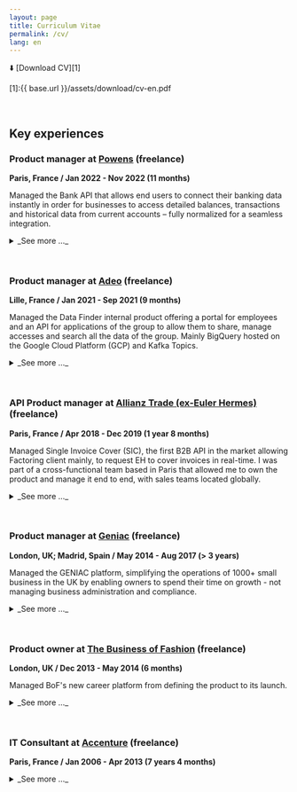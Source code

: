 ```yaml
---
layout: page
title: Curriculum Vitae
permalink: /cv/
lang: en
---
```


⬇️ [Download CV][1]

[1]:{{ base.url }}/assets/download/cv-en.pdf

<p>&nbsp;</p>

## Key experiences

### Product manager at [Powens](https://www.powens.com/) (freelance)
**Paris, France / Jan 2022 - Nov 2022 (11 months)**

Managed the Bank API that allows end users to connect their banking data instantly in order for businesses to access detailed balances, transactions and historical data from current accounts – fully normalized for a seamless integration.

<details markdown=block>
<summary markdown=span>_See more ..._  
</summary>
&nbsp;  
Main objectives and achievements:
- Set up agile rituals in my team of 5 to 10 developers
- Set up analytics tools in order to be able to take data driven decisions
- Migrated Powens’s french connectors to integrate all the available PSD2 APIs of the french market which included putting in place a roll out strategy a communication plan and support to clients
- Set up app to app authentication on the migrated PSD2 connectors in order to increase end users conversion rates thanks to an improved user experience
- Delivered new connectors to business and enterprise banks in oder to increase the market coverage for the business services client segment (accounting, ERP, payroll) and consolidate the leading position of Powers in the french market

Powens is providing an Open Finance API to allow businesses to create superior embedded finance and payment experiences.

**Tags**  
`Lean startup` `Design thinking` `Agile development` `Scrum / Kanban` `Continuous integration` `Figma` `Postman` `Github` `Google office applications` `Asana` `Notion.so` `Element / Slack` `Linux` `Python` `REST API`

</details>
<p>&nbsp;</p>  

### Product manager at [Adeo](https://www.adeo.com/) (freelance)
**Lille, France / Jan 2021 - Sep 2021 (9 months)**

Managed the Data Finder internal product offering a portal for employees and an API for applications of the group to allow them to share, manage accesses and search all the data of the group. Mainly BigQuery hosted on the Google Cloud Platform (GCP) and Kafka Topics. 

<details markdown=block>
<summary markdown=span>_See more ..._  
</summary>
&nbsp;  
Main objectives and achievements:
- Redesign of the access management module of the Data Finder to allow any product team of the group manage several GCP projects
- Design and deliver an orchestrator to automate the subscription of the Data Finder services in order to increase the user experience and reduce the work load of the support team
- Create efficient onboarding workflows to allow non tech users to easily share their data through the portal instead of the API thanks to a design driven approach
- Managed requirements, backlog and roadmap of the product with a cross functional team including 5 developers (2 front-ends, 2 back-ends and 1 devops), 2 technical account managers and 1 UX/UI designer.

Adeo is one of the world leaders in the home improvement business for individuals and housing professionals. The group has 32 brands including Leroy Merlin, Weldom, Bricocenter, Zodiac…), operates in 15 countries and hires 150,000 employees.

**Tags**
`Lean startup` `Design thinking` `Agile development` `Scrum` `Kanban` `Continuous integration` `Google Cloud Platform` `Figma` `Miro` `Postman` `Github` `go.hugo.io` `Google office applications` `Slack` `Vue.js` `Node.js` `REST API`

</details>
<p>&nbsp;</p>  

### API Product manager at [Allianz Trade (ex-Euler Hermes)](https://www.allianz-trade.fr/) (freelance)
**Paris, France / Apr 2018 - Dec 2019 (1 year 8 months)**

Managed Single Invoice Cover (SIC), the first B2B API in the market allowing Factoring client mainly, to request EH to cover invoices in real-time. I was part of a cross-functional team based in Paris that allowed me to own the product and manage it end to end, with sales teams located globally.

<details markdown=block>
<summary markdown=span>_See more ..._  
</summary>
&nbsp;  
Main objectives and achievements:
- Increase revenus thanks to higher volumes of invoices covered but contained loss ratio
- Strengthen the relationship with the main customer of the API, Cash in Time, a factoring product developed by the bank Crédit Agricole
- Make changes to the product to open it to new promising markets (Germany, Belgium, US, Asia)
- As the first point of contact, manage effeciently the on-boarding of new clients
- Continuous improvement of the product, such as process automation and the delivery of a client portal to improve the claim and collection process


The Euler Hermes Digital Agency (EHDA) is a service of Euler Hermes, the french credit insurance leader, that was created to facilitate the creation of new innovative products in relation to credit insurance, the core business of EH. It's therefore organized to give as much autonomy as possible to the products managers in order to allow quick iterations.

**Tags**
`Lean startup` `Design thinking` `Agile development` `Scrum` `Continuous integration` `Axure (prototyping)` `Postman` `Readme` `Microsoft Visual Studio Team Services` `Microsoft Dev Ops` `SQL Operations Studio` `Jupyter` `Google office tools` `Slack` `Microsoft Azure` `C#` `PHP` `Python` `REST API`

</details>
<p>&nbsp;</p>  

### Product manager at [Geniac](https://www.crunchbase.com/organization/geniac#section-overview) (freelance)
**London, UK; Madrid, Spain / May 2014 - Aug 2017 (> 3 years)**

Managed the GENIAC platform, simplifying the operations of 1000+ small business in the UK by enabling owners to spend their time on growth - not managing business administration and compliance.

<details markdown=block>
<summary markdown=span>_See more ..._  
</summary>
&nbsp;  
Main objectives and achievements:

**May 2014 - July 2015 (London)**

Created and delivered the minimum viable GENIAC platform to start serving customers and secure a series A investment (see http://techcitynews.com/2015/07/02/grant-thornton-pumps-22m-into-geniac/). GENIAC is 2 products combined:
- A website for entrepreneurs to have visibility, keep control over their business, interact with the GENIAC service team and know what’s the status of his business
- An internal platform for the GENIAC service team to manage the companies admin effectively

**July 2015 - July 2016 (London)**

Following the investment, I worked on the 3 main priorities of the road map:
- Migration of the platform to move from a monolithic Symfony application to a distributed micro services application, API based in order to scale
- Shift the product from a desktop application to a responsive mobile first application
- Offer services to a new segment of customer, through HR and payroll services

**July 2015 - Aug 2017 (Madrid)**

Work on delivering a new strategic pivot feature for GENIAC, and learned spanish.

GENIAC simplifies the operating of small business in the UK, enabling owners to spend their time on growth - not managing business administration and compliance.

**Tags** 
`Lean startup` `Design thinking` `Agile development` `Scrum` `Continuous integration` `Test Driven Development` `Axure` `Jira` `Confluence` `Selenium` `Jenkins` `Testlodge` `Google Analytics` `Google office tools` `Slack` `AngularJS` `PHP` `Java` `Symfony` `Salesforce` `Twinfield` `Hotdocs` `Duedil` `MongoDB` `MySQL` `NodeJS` `Docker` `AmazonWS` `Segment`

</details>
<p>&nbsp;</p>  

### Product owner at [The Business of Fashion](https://www.businessoffashion.com/) (freelance)
**London, UK / Dec 2013 - May 2014 (6 months)**

Managed BoF's new career platform from defining the product to its launch.

<details markdown=block>
<summary markdown=span>_See more ..._  
</summary>
&nbsp;  
Main objectives and achievements:
- Work in agile as the product owner with a development team in Slovakia
- Work closely with various stakeholders to gather requirements 
- Write user stories and test acceptance criteria
- Draw wireframes and flow diagrams
- Define backlog priorities
- User Acceptance Testing
- Define launch strategy
- Define KPIs to track trough DB queries and google analysics

The Business of Fashion is a website providing daily updates on fashion for fashion creators, executives and entrepreneurs.

**Tags**
`Lean startup` `Agile development` `Scrum` `Continuous integration` `Behavior Driven Development` `Jira` `Google Analytics` `Google office tools` `PHP` `WordPress` `MySQL` `AmazonWS`

</details>
<p>&nbsp;</p>  

### IT Consultant at [Accenture](https://www.accenture.com/) (freelance)
**Paris, France / Jan 2006 - Apr 2013 (7 years 4 months)**

<details markdown=block>
<summary markdown=span>_See more ..._  
</summary>
&nbsp;  

**IT project manager for Société Générale (2 ans)**

Managed a team of 10 developers and a budget of €4.5M to deliver a new banking professional loan branch platform for two retail banks of the group.

Main objectives and achievements:
- Planned and followed the delivery of applications
- Budgeted new applications, features or change requests
- Communicated on the progress of projects to management boards
- Identified critical dependencies of projects to follow them closely
- Trained teams on new development and application frameworks

**Digital product manager for Crédit du Nord (10 months)**

Delivered a €0.8M budget new SEPA wire transfer application from design to launch for the retail customers.

Main objectives and achievements:
- Defined the product vision and convinced the stakeholders to adhere to it
- Gathered, wrote and prioritised product and customer requirements (user stories, wireframes, flow diagrams)
- Conducted user acceptance tests
- Communicated to customers on the product during the launch of the product
- Used analytics to create reports in order to improve the application

**IT Project manager for Crédit du Nord (2 years)**

Managed a team of 4 developers and a budget of €1M to deliver successfully a new life insurance e-banking application for customers to manage online their insurance contracts.

Main objectives and achievements:
- Manage a team of 4 Java developers
- Delivered the application on time and budget
- Business team's single point of contact for all technical aspects of the application
- Conducted change management workshops with new users of the product

**Java Developer and Application Integrator for Crédit du Nord (1 year 4 months)**

Managed the release of a €8M budget new banking professional loan branch application and a team of 15 developers.

**Java Developer for Banque Populaire (9 months)**

Built the front-end of the new new customer's e-banking application following the model driven development methodology.

**Tags**
`Waterfall project delivery` `Continuous integration` `Model Driven Development``MSProject` `MSOffice` `QualityCenter` `Eclipse` `Selenium` `UML` `Design Patterns` `J2EE` `Spring Web Flow` `Oracle Weblogic Portal/Server` `Jenkins` `CSS` `Javascript` `JQuery` `HTML` `XML` `JSP` `Perl`
</details>
<p>&nbsp;</p>  